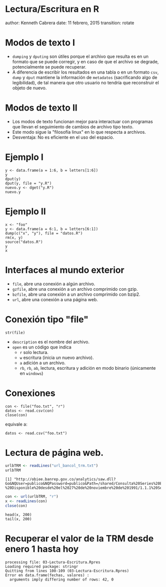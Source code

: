 Lectura/Escritura en R
========================================================
author: Kenneth Cabrera
date: 11 febrero, 2015
transition: rotate


Modos de texto I
========================================================
- `dumping` y `dputing` son útiles porque el archivo que resulta es en
   un formato que se puede corregir, y en caso de que el archivo se
   degrade, potencialmente se puede recuperar.
- A diferencia de escribir los resultados en una tabla o en un formato
  `csv`, `dump` y `dput` mantiene la información de `metadatos` 
  (sacrificando algo de legibilidad), de tal manera que otro usuario no 
  tendría que reconstruir el objeto de nuevo.

Modos de texto II
========================================================
- Los modos de texto funcionan mejor para interactuar con programas que
  llevan el seguimiento de cambios de archivo tipo texto.
- Este modo sigue la "filosofía linux" en lo que respecta a archivos.
- Desventaja: No es eficiente en el uso del espacio.

Ejemplo I
========================================================
```
y <- data.frame(a = 1:6, b = letters[1:6])
y
dput(y)
dput(y, file = "y.R")
nuevo.y <- dget("y.R")
nuevo.y
```

Ejemplo II
========================================================
```
x <- "foo"
y <- data.frame(a = 6:1, b = letters[6:1])
dump(c("x", "y"), file = "datos.R")
rm(x, y)
source("datos.R")
y
x
```

Interfaces al mundo exterior
========================================================
- `file`, abre una conexión a algún archivo.
- `gzfile`, abre una conexión a un archivo comprimido con gzip.
- `bzfile`, abre una conexión a un archivo comprimido con bzip2.
- `url`, abre una conexión a una página web.

Conexión tipo "file"
========================================================
```
str(file)
```
- `description` es el nombre del archivo.
- `open` es un código que indica
   * `r` solo lectura.
   * `w` escritura (inicia un nuevo archivo).
   * `a` adición a un archivo.
   * `rb`, `rb`, `ab`, lectura, escritura y adición en modo binario
     (únicamente en `windows`)
     
Conexiones
========================================================
```
con <- file("foo.txt", "r")
datos <- read.csv(con)
close(con)
```

equivale a:
```
datos <- read.csv("foo.txt")
```

Lectura de página web.
========================================================

```r
urlbTRM <- readLines("url_bancol_trm.txt")
urlbTRM
```

```
[1] "http://obiee.banrep.gov.co/analytics/saw.dll?Go&NQUser=publico&NQPassword=publico&Path=/shared/Consulta%20Series%20Estadisticas%20desde%20Excel/1.%20Tasa%20de%20Cambio%20Peso%20Colombiano/1.1%20TRM%20-%20Disponible%20desde%20el%2027%20de%20noviembre%20de%201991/1.1.1%20Serie%20historica&Options=rdf"
```

```r
con <- url(urlbTRM, "r")
x <- readLines(con)
close(con)
```

```
head(x, 200)
tail(x, 200)
```


Recuperar el valor de la TRM desde enero 1 hasta hoy
========================================================









```
processing file: 03-Lectura-Escritura.Rpres
Loading required package: stringr
Quitting from lines 100-109 (03-Lectura-Escritura.Rpres) 
Error en data.frame(fechas, valores) : 
  arguments imply differing number of rows: 42, 0
```
